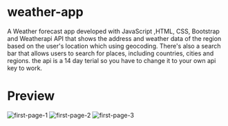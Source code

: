 # weather-app
A Weather forecast app developed with JavaScript ,HTML, CSS, Bootstrap and Weatherapi API that shows the address and weather data of the region based on the user's location which using geocoding. There's also a search bar that allows users to search for places, including countries, cities and regions. the api is a 14 day terial so you have to change it to your own api key to work.
# Preview
![first-page-1](https://github.com/Alaleh-Mohseni/weather-app/assets/112727163/d482b0b1-a697-4041-a733-e1156718822d)
![first-page-2](https://github.com/Alaleh-Mohseni/weather-app/assets/112727163/66965aed-a004-4025-a482-e88b08d04b13)
![first-page-3](https://github.com/Alaleh-Mohseni/weather-app/assets/112727163/1688723f-cd3b-4ebf-adea-8479dc1d7846)
